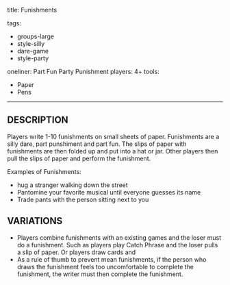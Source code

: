 title: Funishments

tags:
  - groups-large
  - style-silly
  - dare-game
  - style-party

oneliner: Part Fun Party Punishment
players: 4+
tools:
  - Paper
  - Pens
---
## DESCRIPTION
Players write 1-10 funishments on small sheets of paper. Funishments are a silly dare, part punshiment and part fun. The slips of paper with funishments are then folded up and put into a hat or jar.  Other players then pull the slips of paper and perform the funishment.

Examples of Funishments:

- hug a stranger walking down the street
- Pantomine your favorite musical until everyone guesses its name
- Trade pants with the person sitting next to you

## VARIATIONS

- Players combine funishments with an existing games and the loser must do a funishment.  Such as players play Catch Phrase and the loser pulls a slip of paper. Or players draw cards and 
- As a rule of thumb to prevent mean funishments, if the person who draws the funishment feels too uncomfortable to complete the funishment, the writer must then complete the funishment.

